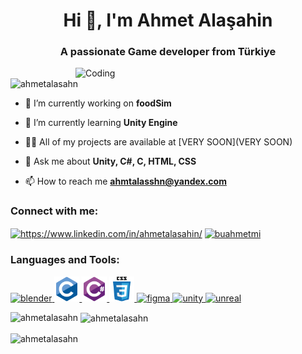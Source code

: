 <h1 align="center">Hi 👋, I'm Ahmet Alaşahin</h1>
<h3 align="center">A passionate Game developer from Türkiye</h3>

<img align="right" alt="Coding" width = "400" src="https://cdn.dribbble.com/users/1708816/screenshots/15637256/media/f9826f0af8a49462f048262a8502035b.gif">

<p align="left"> <img src="https://komarev.com/ghpvc/?username=ahmetalasahn&label=Profile%20views&color=0e75b6&style=flat" alt="ahmetalasahn" /> </p>

- 🔭 I’m currently working on **foodSim**

- 🌱 I’m currently learning **Unity Engine**

- 👨‍💻 All of my projects are available at [VERY SOON](VERY SOON)

- 💬 Ask me about **Unity, C#, C, HTML, CSS**

- 📫 How to reach me **ahmtalasshn@yandex.com**

<h3 align="left">Connect with me:</h3>
<p align="left">
<a href="www.linkedin.com/in/ahmetalasahin/" target="blank"><img align="center" src="https://raw.githubusercontent.com/rahuldkjain/github-profile-readme-generator/master/src/images/icons/Social/linked-in-alt.svg" alt="https://www.linkedin.com/in/ahmetalasahin/" height="30" width="40" /></a>
<a href="https://instagram.com/buahmetmi" target="blank"><img align="center" src="https://raw.githubusercontent.com/rahuldkjain/github-profile-readme-generator/master/src/images/icons/Social/instagram.svg" alt="buahmetmi" height="30" width="40" /></a>
</p>

<h3 align="left">Languages and Tools:</h3>
<a href="https://www.blender.org/" target="_blank" rel="noreferrer"> <img src="https://download.blender.org/branding/community/blender_community_badge_white.svg" alt="blender" width="40" height="40"/> </a> <a href="https://www.cprogramming.com/" target="_blank" rel="noreferrer"> <img src="https://raw.githubusercontent.com/devicons/devicon/master/icons/c/c-original.svg" alt="c" width="40" height="40"/> </a> <a href="https://www.w3schools.com/cs/" target="_blank" rel="noreferrer"> <img src="https://raw.githubusercontent.com/devicons/devicon/master/icons/csharp/csharp-original.svg" alt="csharp" width="40" height="40"/> </a> <a href="https://www.w3schools.com/css/" target="_blank" rel="noreferrer"> <img src="https://raw.githubusercontent.com/devicons/devicon/master/icons/css3/css3-original-wordmark.svg" alt="css3" width="40" height="40"/> </a> <a href="https://www.figma.com/" target="_blank" rel="noreferrer"> <img src="https://www.vectorlogo.zone/logos/figma/figma-icon.svg" alt="figma" width="40" height="40"/> </a> <a href="https://git-scm.com/" target="_blank" rel="noreferrer"><a href="https://www.w3.org/html/" target="_blank" rel="noreferrer"> <a href="https://unity.com/" target="_blank" rel="noreferrer"> <img src="https://www.vectorlogo.zone/logos/unity3d/unity3d-icon.svg" alt="unity" width="40" height="40"/> </a> <a href="https://unrealengine.com/" target="_blank" rel="noreferrer"> <img src="https://raw.githubusercontent.com/kenangundogan/fontisto/036b7eca71aab1bef8e6a0518f7329f13ed62f6b/icons/svg/brand/unreal-engine.svg" alt="unreal" width="40" height="40"/> </a> </p>

<p><img align="left" src="https://github-readme-stats.vercel.app/api/top-langs?username=ahmetalasahn&show_icons=true&locale=en&layout=compact" alt="ahmetalasahn" /></p>

<p>&nbsp;<img align="center" src="https://github-readme-stats.vercel.app/api?username=ahmetalasahn&show_icons=true&locale=en" alt="ahmetalasahn" /></p>

<p><img align="center" src="https://github-readme-streak-stats.herokuapp.com/?user=ahmetalasahn&" alt="ahmetalasahn" /></p>
